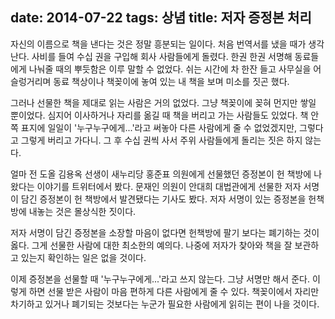 date: 2014-07-22
tags: 상념
title: 저자 증정본 처리
---
자신의 이름으로 책을 낸다는 것은 정말 흥분되는 일이다. 처음 번역서를 냈을 때가 생각난다. 사비를 들여 수십 권을 구입해 회사 사람들에게 돌렸다. 한권 한권 서명해 동료들에게 나눠줄 때의 뿌듯함은 이루 말할 수 없었다. 쉬는 시간에 차 한잔 들고 사무실을 어슬렁거리며 동료 책상이나 책꽂이에 놓여 있는 내 책을 보며 미소를 짓곤 했다.
<!--more-->

그러나 선물한 책을 제대로 읽는 사람은 거의 없었다. 그냥 책꽂이에 꽂혀 먼지만 쌓일 뿐이었다. 심지어 이사하거나 자리를 옮길 때 책을 버리고 가는 사람들도 있었다. 책 안쪽 표지에 일일이 '누구누구에게...'라고 써놓아 다른 사람에게 줄 수 없었겠지만, 그렇다고 그렇게 버리고 가다니. 그 후 수십 권씩 사서 주위 사람들에게 돌리는 짓은 하지 않는다.

얼마 전 도올 김용옥 선생이 새누리당 홍준표 의원에게 선물했던 증정본이 헌 책방에 나왔다는 이야기를 트위터에서 봤다. 문재인 의원이 안대희 대법관에게 선물한 저자 서명이 담긴 증정본이 헌 책방에서 발견됐다는 기사도 봤다. 저자 서명이 있는 증정본을 헌책방에 내놓는 것은 몰상식한 짓이다.

저자 서명이 담긴 증정본을 소장할 마음이 없다면 헌책방에 팔기 보다는 폐기하는 것이 옳다. 그게 선물한 사람에 대한 최소한의 예의다. 나중에 저자가 찾아와 책을 잘 보관하고 있는지 확인하는 일은 없을 것이다.

이제 증정본을 선물할 때 '누구누구에게...'라고 쓰지 않는다. 그냥 서명만 해서 준다. 이렇게 하면 선물 받은 사람이 마음 편하게 다른 사람에게 줄 수 있다. 책꽂이에서 자리만 차기하고 있거나 폐기되는 것보다는 누군가 필요한 사람에게 읽히는 편이 나을 것이다.
